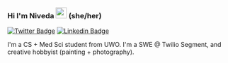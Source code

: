 ### Hi I'm Niveda <img src="https://media.giphy.com/media/hvRJCLFzcasrR4ia7z/giphy.gif" width="25px"> (she/her)

[![Twitter Badge](https://img.shields.io/badge/-@NivedaBala-1ca0f1?style=flat-square&labelColor=1ca0f1&logo=twitter&logoColor=white&link=https://twitter.com/jonathangin52)](https://twitter.com/nivedabala) [![Linkedin Badge](https://img.shields.io/badge/-nivedab-blue?style=flat-square&logo=Linkedin&logoColor=white&link=https://www.linkedin.com/in/nivedab/)](https://www.linkedin.com/in/nivedab/)

I'm a CS + Med Sci student from UWO. I'm a SWE @ Twilio Segment, and creative hobbyist (painting + photography).
